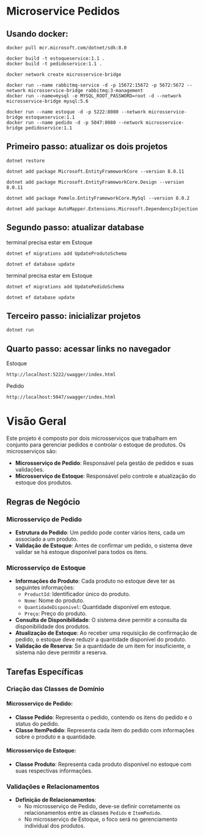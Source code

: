 # Microservice Pedidos

## Usando docker:
```
docker pull mcr.microsoft.com/dotnet/sdk:8.0

docker build -t estoqueservice:1.1 .
docker build -t pedidoservice:1.1 .

docker network create microsservice-bridge

docker run --name rabbitmq-service -d -p 15672:15672 -p 5672:5672 --network microsservice-bridge rabbitmq:3-management
docker run --name=mysql -e MYSQL_ROOT_PASSWORD=root -d --network microsservice-bridge mysql:5.6

docker run --name estoque -d -p 5222:8080 --network microsservice-bridge estoqueservice:1.1
docker run --name pedido -d -p 5047:8080 --network microsservice-bridge pedidoservice:1.1
```

## Primeiro passo: atualizar os dois projetos
``` 
dotnet restore
```


```
dotnet add package Microsoft.EntityFrameworkCore --version 8.0.11
```
```
dotnet add package Microsoft.EntityFrameworkCore.Design --version 8.0.11
```
```
dotnet add package Pomelo.EntityFrameworkCore.MySql --version 8.0.2
```
```
dotnet add package AutoMapper.Extensions.Microsoft.DependencyInjection
```

## Segundo passo: atualizar database
terminal precisa estar em Estoque
```
dotnet ef migrations add UpdateProdutoSchema 
```
```
dotnet ef database update  
```
terminal precisa estar em Estoque
```
dotnet ef migrations add UpdatePedidoSchema 
```
```
dotnet ef database update  
```


## Terceiro passo: inicializar projetos
```
dotnet run
```

## Quarto passo: acessar links no navegador
Estoque
```
http://localhost:5222/swagger/index.html
```

Pedido
```
http://localhost:5047/swagger/index.html
```

# Visão Geral

Este projeto é composto por dois microsserviços que trabalham em conjunto para gerenciar pedidos e controlar o estoque de produtos. Os microsserviços são:

- **Microsserviço de Pedido**: Responsável pela gestão de pedidos e suas validações.
- **Microsserviço de Estoque**: Responsável pelo controle e atualização do estoque dos produtos.

## Regras de Negócio

### Microsserviço de Pedido

- **Estrutura do Pedido**: Um pedido pode conter vários itens, cada um associado a um produto.
- **Validação de Estoque**: Antes de confirmar um pedido, o sistema deve validar se há estoque disponível para todos os itens.

### Microsserviço de Estoque

- **Informações do Produto**: Cada produto no estoque deve ter as seguintes informações:
  - `ProductId`: Identificador único do produto.
  - `Nome`: Nome do produto.
  - `QuantidadeDisponivel`: Quantidade disponível em estoque.
  - `Preço`: Preço do produto.
- **Consulta de Disponibilidade**: O sistema deve permitir a consulta da disponibilidade dos produtos.
- **Atualização de Estoque**: Ao receber uma requisição de confirmação de pedido, o estoque deve reduzir a quantidade disponível do produto.
- **Validação de Reserva**: Se a quantidade de um item for insuficiente, o sistema não deve permitir a reserva.

## Tarefas Específicas

### Criação das Classes de Domínio

#### Microsserviço de Pedido:

- **Classe Pedido**: Representa o pedido, contendo os itens do pedido e o status do pedido.
- **Classe ItemPedido**: Representa cada item do pedido com informações sobre o produto e a quantidade.

#### Microsserviço de Estoque:

- **Classe Produto**: Representa cada produto disponível no estoque com suas respectivas informações.

### Validações e Relacionamentos

- **Definição de Relacionamentos**:
  - No microsserviço de Pedido, deve-se definir corretamente os relacionamentos entre as classes `Pedido` e `ItemPedido`.
  - No microsserviço de Estoque, o foco será no gerenciamento individual dos produtos.

